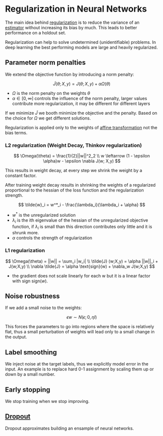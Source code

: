 # Regularization in Neural Networks

The main idea behind [regularization](regularitzation.md) is to reduce the variance of an [estimator](estimator.md) without increasing its bias by much. This leads to better performance on a holdout set. 

Regularization can help to solve undetermined (unidentifiable) problems. In deep learning the best performing models are large and heavily regularized.

## Parameter norm penalties

We extend the objective function by introducing a norm penalty:

$$
\tilde{J}(\theta; X,y) = J(\theta; X,y ) + \alpha \Omega(\theta)
$$

* $\Omega$ is the norm penalty on the weights $\theta$
* $\alpha \in [0, \infty]$ controls the influence of the norm penalty, larger values contribute more regularization, it may be different for different layers

If we minimize $\tilde{J}$ we booth minimize the objective and the penalty. Based on the choice for $\Omega$ we get different solutions.

Regularization is applied only to the weights of [affine transformation](affine_function.md) not the bias terms.

### L2 regularization  (Weight Decay, Thinkov regularization)

$$
\Omega(\theta) = \frac{1}{2}||w||^2_2 \\
w \leftarrow (1 - \epsilon \alpha)w - \epsilon \nabla J(w; X,y)
$$

This results in weight decay, at every step we shrink the weight by a constant factor.

After training weight decay results in shrinking the weights of a regularized proportional to the hessian of the loss function and the regularization strength.

$$
\tilde{w}_i = w^*_i - \frac{\lambda_i}{\lambda_i + \alpha}
$$

* $w^*$ is the unregularized solution
* $\lambda_i$ is the ith eigenvalue of the hessian of the unregularized objective function, if $\lambda_i$ is small than this direction contributes only little and it is shrunk more.
* $\alpha$ controls the strength of regularization

### L1 regularization 

$$
\Omega(\theta) = ||w|| = \sum_i |w_i| \\
\tilde{J} (w;X,y) = \alpha ||w||_i + J(w;X,y) \\
\nabla \tilde{J} = \alpha \text{sign}(w) + \nabla_w J(w;X,y) 
$$

* the gradient does not scale linearly for each w but it is a linear factor with sign $\text{sign}(w)$.

## Noise robustness

If we add a small noise to the weights:

$$
\epsilon w \sim N(\epsilon; 0, \eta I)
$$

This forces the parameters to go into regions where the space is relatively flat, thus a small perturbation of weights will lead only to a small change in the output.

## Label smoothing
We inject noise at the target labels, thus we explicitly model error in the input. An example is to replace hard 0-1 assignment by scaling them up or down by a small number. 

## Early stopping
We stop training when we stop improving.

## [Dropout](dropout.md)
Dropout approximates building an ensample of neural networks. 